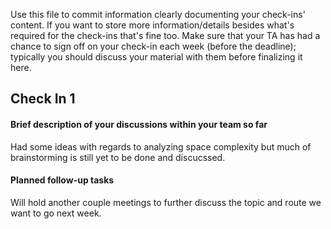 Use this file to commit information clearly documenting your check-ins' content. If you want to store more information/details besides what's required for the check-ins that's fine too. Make sure that your TA has had a chance to sign off on your check-in each week (before the deadline); typically you should discuss your material with them before finalizing it here.

## Check In 1

#### Brief description of your discussions within your team so far

Had some ideas with regards to analyzing space complexity but much of brainstorming is still yet to be done and discucssed. 

#### Planned follow-up tasks 

Will hold another couple meetings to further discuss the topic and route we want to go next week. 
